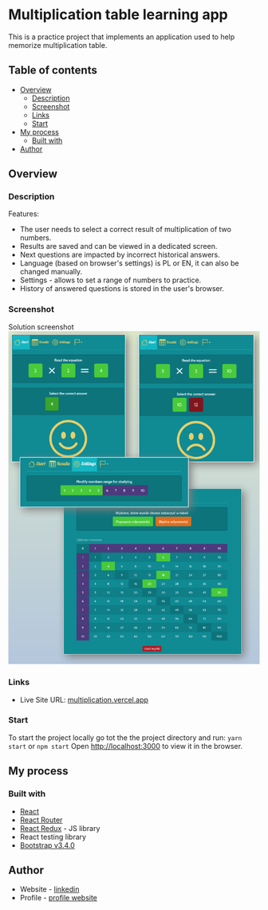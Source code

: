 # Multiplication table learning app

This is a practice project that implements an application used to help memorize multiplication table.

## Table of contents

- [Overview](#overview)
  - [Description](#description)
  - [Screenshot](#screenshot)
  - [Links](#links)
  - [Start](#start)
- [My process](#my-process)
  - [Built with](#built-with)
- [Author](#author)

## Overview

### Description

Features:

- The user needs to select a correct result of multiplication of two numbers.
- Results are saved and can be viewed in a dedicated screen.
- Next questions are impacted by incorrect historical answers.
- Language (based on browser's settings) is PL or EN, it can also be changed manually.
- Settings - allows to set a range of numbers to practice.
- History of answered questions is stored in the user's browser.

### Screenshot

Solution screenshot
![](preview/preview.png)

### Links

- Live Site URL: [multiplication.vercel.app](https://multiplication.vercel.app/)

### Start

To start the project locally go tot the the project directory and run:
`yarn start` or `npm start`
Open [http://localhost:3000](http://localhost:3000) to view it in the browser.

## My process

### Built with

- [React](https://reactjs.org/)
- [React Router](https://reactrouter.com/en/main)
- [React Redux](https://redux.js.org/) - JS library
- React testing library
- [Bootstrap v3.4.0](https://getbootstrap.com/)

## Author

- Website - [linkedin](https://www.linkedin.com/in/artur-jedrzejczak/)
- Profile - [profile website](https://artur-jedrzejczak.vercel.app/)
